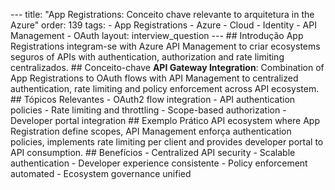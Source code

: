 --- title: "App Registrations: Conceito chave relevante to arquitetura in the Azure" order: 139 tags: - App Registrations - Azure - Cloud - Identity - API Management - OAuth layout: interview_question --- ## Introdução App Registrations integram-se with Azure API Management to criar ecosystems seguros of APIs with authentication, authorization and rate limiting centralizados. ## Conceito-chave **API Gateway Integration**: Combination of App Registrations to OAuth flows with API Management to centralized authentication, rate limiting and policy enforcement across API ecosystem. ## Tópicos Relevantes - OAuth2 flow integration - API authentication policies - Rate limiting and throttling - Scope-based authorization - Developer portal integration ## Exemplo Prático API ecosystem where App Registration define scopes, API Management enforça authentication policies, implements rate limiting per client and provides developer portal to API consumption. ## Benefícios - Centralized API security - Scalable authentication - Developer experience consistente - Policy enforcement automated - Ecosystem governance unified